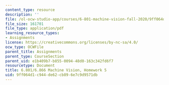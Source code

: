 ```yaml
---
content_type: resource
description: ''
file: /ol-ocw-studio-app/courses/6-801-machine-vision-fall-2020/9ff064d1c944de62cb896e7c9d9571db_MIT6_801F20_hw5.pdf
file_size: 161701
file_type: application/pdf
learning_resource_types:
- Assignments
license: https://creativecommons.org/licenses/by-nc-sa/4.0/
ocw_type: OCWFile
parent_title: Assignments
parent_type: CourseSection
parent_uid: e1b409b7-b855-0094-48d0-163c342fd6f7
resourcetype: Document
title: 6.801/6.866 Machine Vision, Homework 5
uid: 9ff064d1-c944-de62-cb89-6e7c9d9571db
---
```

